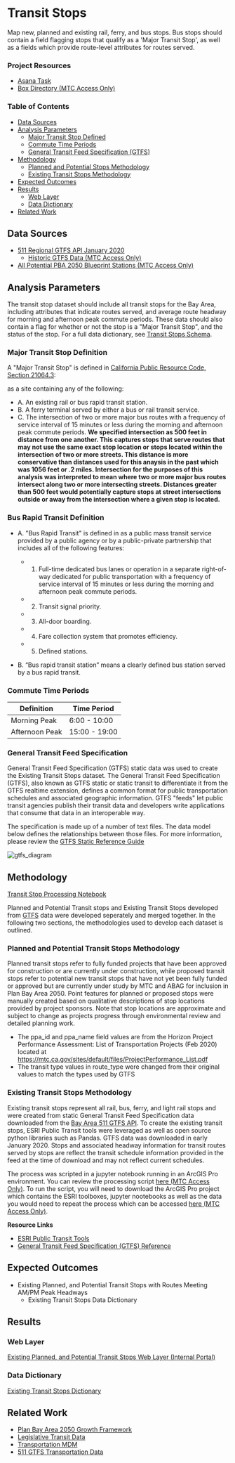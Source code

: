 # Transit Stops

Map new, planned and existing rail, ferry, and bus stops. Bus stops should contain a field flagging stops that qualify as a 'Major Transit Stop', as well as a fields which provide route-level attributes for routes served. 

### Project Resources

- [Asana Task](https://app.asana.com/0/229355710745434/1199668765765492)
- [Box Directory (MTC Access Only)](https://mtcdrive.box.com/s/q62u4wfayj347b9xhosvsccyfvdo43ey) 

### Table of Contents
- [Data Sources](#data-sources)
- [Analysis Parameters](#analysis-parameters)
	- [Major Transit Stop Defined](#major-transit-stop-definition)
	- [Commute Time Periods](#commute-time-periods)
	- [General Transit Feed Specification (GTFS)](#general-transit-feed-specification)
- [Methodology](#methodology)
	- [Planned and Potential Stops Methodology](#planned-and-potential-transit-stops-methodology)
	- [Existing Transit Stops Methodology](#existing-transit-stops-methodology)
- [Expected Outcomes](#expected-outcomes)
- [Results](#results)
	- [Web Layer](#web-layer)
	- [Data Dictionary](#data-dictionary)
- [Related Work](#related-work)

## Data Sources

- [511 Regional GTFS API January 2020](https://511.org/open-data/transit)
	- [Historic GTFS Data (MTC Access Only)](https://mtcdrive.box.com/s/fv546rcqzt7e05fnyaamvtveh06l5wkg)
- [All Potential PBA 2050 Blueprint Stations (MTC Access Only)](https://mtcdrive.box.com/s/n11exdzc4ee4btfvu2mxa7yv8oq6wguu)


## Analysis Parameters

The transit stop dataset should include all transit stops for the Bay Area, including attributes that indicate routes served, and average route headway for morning and afternoon peak commute periods. These data should also contain a flag for whether or not the stop is a "Major Transit Stop", and the status of the stop. For a full data dictionary, see [Transit Stops Schema](#results).  

### Major Transit Stop Definition

A "Major Transit Stop" is defined in [California Public Resource Code, Section 21064.3](https://leginfo.legislature.ca.gov/faces/codes_displaySection.xhtml?lawCode=PRC&sectionNum=21064.3.&highlight=true&keyword=%22major%20transit%20stop%22): 

as a site containing any of the following:

- A. An existing rail or bus rapid transit station.
- B. A ferry terminal served by either a bus or rail transit service.
- C. The intersection of two or more major bus routes with a frequency of service interval of 15 minutes or less during the morning and afternoon peak commute periods. **We specified intersection as 500 feet in distance from one another. This captures stops that serve routes that may not use the same exact stop location or stops located within the intersection of two or more streets. This distance is more conservative than distances used for this anaysis in the past which was 1056 feet or .2 miles. Intersection for the purposes of this analysis was interpreted to mean where two or more major bus routes intersect along two or more intersecting streets. Distances greater than 500 feet would potentially capture stops at street intersections outside or away from the intersection where a given stop is located.**

### Bus Rapid Transit Definition

- A. "Bus Rapid Transit" is defined in as a public mass transit service provided by a public agency or by a public-private partnership that includes all of the following features:

	- 1. Full-time dedicated bus lanes or operation in a separate right-of-way dedicated for public transportation with a frequency of service interval of 15 minutes or less during the morning and afternoon peak commute periods.
	- 2. Transit signal priority.
	- 3. All-door boarding.
	- 4. Fare collection system that promotes efficiency.
	- 5. Defined stations.

- B. “Bus rapid transit station” means a clearly defined bus station served by a bus rapid transit.

### Commute Time Periods

|Definition   |Time Period    |
|-------------|---------------|
|Morning Peak | 6:00 - 10:00 |
|Afternoon Peak | 15:00 - 19:00|


### General Transit Feed Specification

General Transit Feed Specification (GTFS) static data was used to create the Existing Transit Stops dataset. The General Transit Feed Specification (GTFS), also known as GTFS static or static transit to differentiate it from the GTFS realtime extension, defines a common format for public transportation schedules and associated geographic information. GTFS "feeds" let public transit agencies publish their transit data and developers write applications that consume that data in an interoperable way.

The specification is made up of a number of text files. The data model below defines the relationships between those files. For more information, please review the [GTFS Static Reference Guide](https://developers.google.com/transit/gtfs)

![gtfs_diagram](files/Relations-among-different-text-files-of-a-GTFS-feed.png)

## Methodology

[Transit Stop Processing Notebook](https://github.com/BayAreaMetro/BASIS-Data-Processing/blob/master/transportation/transit/transit_stop_processing_01_2021.ipynb)

Planned and Potential Transit stops and Existing Transit Stops developed from [GTFS](#general-transit-feed-specification) data were developed seperately and merged together. In the following two sections, the methodologies used to develop each dataset is outlined. 

### Planned and Potential Transit Stops Methodology

Planned transit stops refer to fully funded projects that have been approved for construction or are currently under construction, while proposed transit stops refer to potential new transit stops that have not yet been fully funded or approved but are currently under study by MTC and ABAG for inclusion in Plan Bay Area 2050. Point features for planned or proposed stops were manually created based on qualitative descriptions of stop locations provided by project sponsors. Note that stop locations are approximate and subject to change as projects progress through environmental review and detailed planning work.

- The ppa_id and ppa_name field values are from the Horizon Project Performance Assessment: List of Transportation Projects (Feb 2020) located at https://mtc.ca.gov/sites/default/files/ProjectPerformance_List.pdf
- The transit type values in route_type were changed from their original values to match the types used by GTFS

### Existing Transit Stops Methodology

Existing transit stops represent all rail, bus, ferry, and light rail stops and were created from static General Transit Feed Specification data downloaded from the [Bay Area 511 GTFS API](https://511.org/open-data/transit). To create the existing transit stops, ESRI Public Transit tools were leveraged as well as open source python libraries such as Pandas. GTFS data was downloaded in early January 2020. Stops and associated headway information for transit routes served by stops are reflect the transit schedule information provided in the feed at the time of download and may not reflect current schedules. 

The process was scripted in a jupyter notebook running in an ArcGIS Pro environment. You can review the processing script [here (MTC Access Only)](https://github.com/BayAreaMetro/BASIS-Data-Processing/blob/master/transportation/transit/transit_stop_processing_01_2021.ipynb). To run the script, you will need to download the ArcGIS Pro project which contains the ESRI toolboxes, jupyter nootebooks as well as the data you would need to repeat the process which can be accessed [here (MTC Access Only)](https://mtcdrive.box.com/s/q62u4wfayj347b9xhosvsccyfvdo43ey).   

**Resource Links**
- [ESRI Public Transit Tools](https://github.com/Esri/public-transit-tools)
- [General Transit Feed Specification (GTFS) Reference](https://github.com/google/transit/blob/master/gtfs/spec/en/reference.md)

## Expected Outcomes

- Existing Planned, and Potential Transit Stops with Routes Meeting AM/PM Peak Headways
	- Existing Transit Stops Data Dictionary

## Results

### Web Layer

[Existing Planned, and Potential Transit Stops Web Layer (Internal Portal)](https://arcgis.ad.mtc.ca.gov/portal/home/item.html?id=a4e761b25425464e978829db4c3563dc)

### Data Dictionary

[Existing Transit Stops Dictionary](files/transit_stops_existing_planned_schema.csv)

## Related Work

- [Plan Bay Area 2050 Growth Framework](Plan-Bay-Area-2050-Growth-Framework)
- [Legislative Transit Data](https://github.com/BayAreaMetro/Data-Analysis-Projects/blob/master/legislative_transit_data.md)
- [Transportation MDM](https://github.com/BayAreaMetro/DataServices/tree/master/Project-Documentation/mdm/transportation-mdm)
- [511 GTFS Transportation Data](https://github.com/BayAreaMetro/DataServices/blob/master/Project-Documentation/mdm/transportation-mdm/511_GTFS.md)
